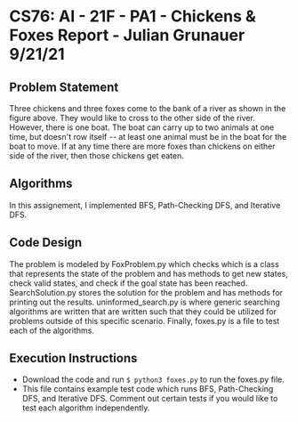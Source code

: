 # CS76: AI - 21F - PA1 - Chickens & Foxes Report - Julian Grunauer 9/21/21

## Problem Statement
Three chickens and three foxes come to the bank of a river as shown in the figure above. They would like to cross to the other side of the river. However, there is one boat. The boat can carry up to two animals at one time, but doesn't row itself -- at least one animal must be in the boat for the boat to move. If at any time there are more foxes than chickens on either side of the river, then those chickens get eaten. 

## Algorithms
In this assignement, I implemented BFS, Path-Checking DFS, and Iterative DFS.

## Code Design
The problem is modeled by FoxProblem.py which checks which is a class that represents the state of the problem and has methods to get new states, check valid states, and check if the goal state has been reached. SearchSolution.py stores the solution for the problem and has methods for printing out the results. uninformed_search.py is where generic searching algorithms are written that are written such that they could be utilized for problems outside of this specific scenario. Finally, foxes.py is a file to test each of the algorithms. 

## Execution Instructions
* Download the code and run ```$ python3 foxes.py``` to run the foxes.py file. 
* This file contains example test code which runs BFS, Path-Checking DFS, and Iterative DFS. Comment out certain tests if you would like to test each algorithm independently.  